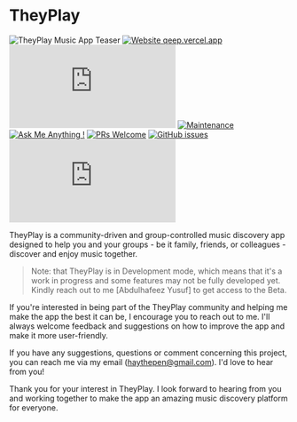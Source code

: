 # TheyPlay

![TheyPlay Music App Teaser](https://res.cloudinary.com/detye5zx5/image/upload/v1711741717/Frame_29_2.png)
[![Website qeep.vercel.app](https://img.shields.io/website-up-down-green-red/http/shields.io.svg)](http://qeep.vercel.app/)
[![GitHub license](https://badgen.net/github/license/Naereen/Strapdown.js)](https://github.com/HAYVENO/theyPlay/blob/main/LICENSE)
[![Maintenance](https://img.shields.io/badge/Maintained%3F-yes-green.svg)](https://GitHub.com/hayveno/theyPlay/graphs/commit-activity)
[![Ask Me Anything !](https://img.shields.io/badge/Ask%20me-anything-1abc9c.svg)](https://GitHub.com/hayveno/theyPlay/issues/new)
[![PRs Welcome](https://img.shields.io/badge/PRs-welcome-brightgreen.svg?style=flat-square)](http://makeapullrequest.com)
[![GitHub issues](https://img.shields.io/github/issues/Naereen/StrapDown.js.svg)](https://github.com/hayveno/theyPlay/issues/)
[![Latest release](https://badgen.net/github/release/Naereen/Strapdown.js)](https://github.com/hayveno/theyPlay/releases)

TheyPlay is a community-driven and group-controlled music discovery app designed to help you and your groups - be it family, friends, or colleagues - discover and enjoy music together.

> Note: that TheyPlay is in Development mode, which means that it's a work in progress and some features may not be fully developed yet. Kindly reach out to me [Abdulhafeez Yusuf] to get access to the Beta.

If you're interested in being part of the TheyPlay community and helping me make the app the best it can be, I encourage you to reach out to me. I'll always welcome feedback and suggestions on how to improve the app and make it more user-friendly.

If you have any suggestions, questions or comment concerning this project, you can reach me via my email (haythepen@gmail.com). I'd love to hear from you!

Thank you for your interest in TheyPlay. I look forward to hearing from you and working together to make the app an amazing music discovery platform for everyone.

